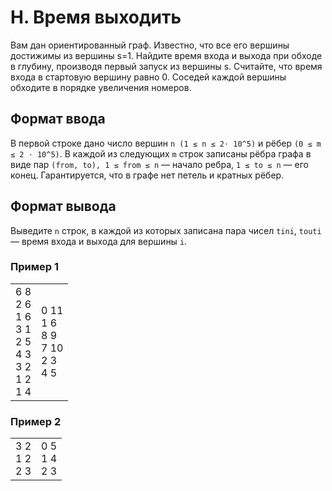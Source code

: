 # H. Время выходить

Вам дан ориентированный граф. Известно, что все его вершины достижимы из вершины s=1. Найдите время входа и 
выхода при обходе в глубину, производя первый запуск из вершины s. Считайте, что время входа в стартовую вершину 
равно 0. Соседей каждой вершины обходите в порядке увеличения номеров.

## Формат ввода

В первой строке дано число вершин `n (1 ≤ n ≤ 2⋅ 10^5)` и рёбер `(0 ≤ m ≤ 2 ⋅ 10^5)`.
В каждой из следующих `m` строк записаны рёбра графа в виде пар `(from, to), 1 ≤ from ≤ n` — начало ребра, 
`1 ≤ to ≤ n` — его конец. Гарантируется, что в графе нет петель и кратных рёбер.

## Формат вывода

Выведите `n` строк, в каждой из которых записана пара чисел `tini`, `touti` — время входа и выхода для вершины `i`.

### Пример 1

<table><tr>
<td>
6 8<br>
2 6<br>
1 6<br>
3 1<br>
2 5<br>
4 3<br>
3 2<br>
1 2<br>
1 4
</td>
<td>
0 11<br>
1 6<br>
8 9<br>
7 10<br>
2 3<br>
4 5
</td>
</tr></table>

### Пример 2

<table><tr>
<td>
3 2<br>
1 2<br>
2 3
</td>
<td>
0 5<br>
1 4<br>
2 3
</td>
</tr></table>